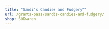 ```yaml
---
title: "Sandi's Candies and Fudgery™"
url: /grants-pass/sandis-candies-and-fudgery/
shop: Süßwaren
---
```

